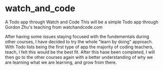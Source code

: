# watch_and_code
A Todo app through Watch and Code
This will be a simple Todo app through Gordon Zhu's teaching from watchandcode.com

After having some issues staying focused with the fundementals during other courses, I have decided to try the whole "learn by doing" approach. 
With Todo lists being the first type of app the majority of coding teachers, teach, I felt this would be the best fit. 
After this hase been completed, I will then go to the other courses again with a better understanding of why we are learning what we are learning, 
and grow from there. 
